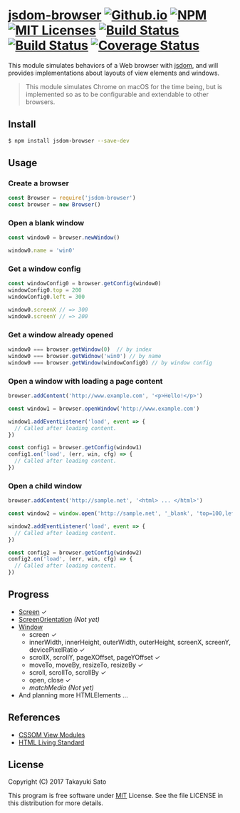 # [jsdom-browser][repo-url] [![Github.io][io-image]][io-url] [![NPM][npm-img]][npm-url] [![MIT Licenses][mit-img]][mit-url] [![Build Status][travis-img]][travis-url] [![Build Status][appveyor-img]][appveyor-url] [![Coverage Status][coverage-img]][coverage-url]

This module simulates behaviors of a Web browser with [jsdom](https://github.com/tmpvar/jsdom), and will provides implementations about layouts of view elements and windows.

> This module simulates Chrome on macOS for the time being, but is implemented so as to be configurable and extendable to other browsers.

## Install

```sh
$ npm install jsdom-browser --save-dev
```

## Usage

### Create a browser

```js
const Browser = require('jsdom-browser')
const browser = new Browser()
```

### Open a blank window

```js
const window0 = browser.newWindow()

window0.name = 'win0'
```

### Get a window config

```js
const windowConfig0 = browser.getConfig(window0)
windowConfig0.top = 200
windowConfig0.left = 300

window0.screenX // => 300
window0.screenY // => 200
```

### Get a window already opened

```js
window0 === browser.getWindow(0)  // by index
window0 === browser.getWidnow('win0') // by name
window0 === browser.getWindow(windowConfig0) // by window config
```

### Open a window with loading a page content

```js
browser.addContent('http://www.example.com', '<p>Hello!</p>')

const window1 = browser.openWindow('http://www.example.com')

window1.addEventListener('load', event => {
  // Called after loading content.
})

const config1 = browser.getConfig(window1)
config1.on('load', (err, win, cfg) => {
  // Called after loading content.
})
```

### Open a child window

```js
browser.addContent('http://sample.net', '<html> ... </html>')

const window2 = window.open('http://sample.net', '_blank', 'top=100,left=200,height=300,width=400')

window2.addEventListener('load', event => {
  // Called after loading content.
})

const config2 = browser.getConfig(window2)
config2.on('load', (err, win, cfg) => {
  // Called after loading content.
})
```

## Progress

- [Screen](https://www.w3.org/TR/cssom-view-1/#screen) &#x2713;
- [ScreenOrientation](https://www.w3.org/TR/screen-orientation/) *(Not yet)*
- [Window](https://www.w3.org/TR/cssom-view-1/#extensions-to-the-window-interface)
    - screen &#x2713;
    - innerWidth, innerHeight, outerWidth, outerHeight, screenX, screenY,
      devicePixelRatio &#x2713;
    - scrollX, scrollY, pageXOffset, pageYOffset &#x2713;
    - moveTo, moveBy, resizeTo, resizeBy &#x2713;
    - scroll, scrollTo, scrollBy  &#x2713;
    - open, close  &#x2713;
    - *matchMedia (Not yet)*
- And planning more HTMLElements ...

## References

- [CSSOM View Modules](https://www.w3.org/TR/cssom-view-1)
- [HTML Living Standard](https://html.spec.whatwg.org/multipage/)

## License

Copyright (C) 2017 Takayuki Sato

This program is free software under [MIT][mit-url] License.
See the file LICENSE in this distribution for more details.


[repo-url]: https://github.com/sttk/jsdom-browser/
[io-image]: http://img.shields.io/badge/HP-github.io-ff99cc.svg
[io-url]: https://sttk.github.io/jsdom-browser/
[npm-img]: https://img.shields.io/badge/npm-v0.5.1-blue.svg
[npm-url]: https://www.npmjs.org/package/jsdom-browser/
[mit-img]: https://img.shields.io/badge/license-MIT-green.svg
[mit-url]: https://opensource.org/licenses.MIT
[travis-img]: https://travis-ci.org/sttk/jsdom-browser.svg?branch=master
[travis-url]: https://travis-ci.org/sttk/jsdom-browser
[appveyor-img]: https://ci.appveyor.com/api/projects/status/github/sttk/jsdom-browser?branch=master&svg=true
[appveyor-url]: https://ci.appveyor.com/project/sttk/jsdom-browser
[coverage-img]: https://coveralls.io/repos/github/sttk/jsdom-browser/badge.svg?branch=master
[coverage-url]: https://coveralls.io/github/sttk/jsdom-browser?branch=master
